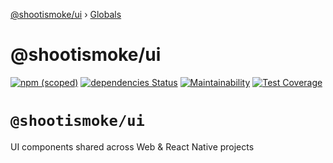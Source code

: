 [@shootismoke/ui](README.md) › [Globals](globals.md)

# @shootismoke/ui

[![npm (scoped)](https://img.shields.io/npm/v/@shootismoke/ui.svg)](https://www.npmjs.com/package/@shootismoke/ui)
[![dependencies Status](https://david-dm.org/shootismoke/common/status.svg?path=packages/ui)](https://david-dm.org/shootismoke/common?path=packages/ui)
[![Maintainability](https://api.codeclimate.com/v1/badges/2d517984b9b528fcd3cd/maintainability)](https://codeclimate.com/github/shootismoke/common/maintainability)
[![Test Coverage](https://api.codeclimate.com/v1/badges/2d517984b9b528fcd3cd/test_coverage)](https://codeclimate.com/github/shootismoke/common/test_coverage)

# `@shootismoke/ui`

UI components shared across Web & React Native projects
